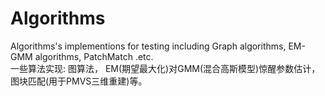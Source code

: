 # Algorithms
Algorithms's implementions for testing including Graph algorithms, EM-GMM algorithms, PatchMatch .etc. </br>
一些算法实现: 图算法， EM(期望最大化)对GMM(混合高斯模型)惊醒参数估计，图块匹配(用于PMVS三维重建)等。
